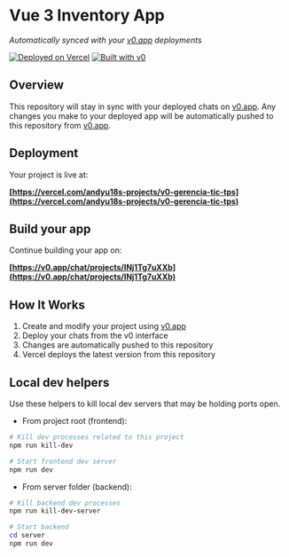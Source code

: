 # Vue 3 Inventory App

*Automatically synced with your [v0.app](https://v0.app) deployments*

[![Deployed on Vercel](https://img.shields.io/badge/Deployed%20on-Vercel-black?style=for-the-badge&logo=vercel)](https://vercel.com/andyu18s-projects/v0-gerencia-tic-tps)
[![Built with v0](https://img.shields.io/badge/Built%20with-v0.app-black?style=for-the-badge)](https://v0.app/chat/projects/INj1Tg7uXXb)

## Overview

This repository will stay in sync with your deployed chats on [v0.app](https://v0.app).
Any changes you make to your deployed app will be automatically pushed to this repository from [v0.app](https://v0.app).

## Deployment

Your project is live at:

**[https://vercel.com/andyu18s-projects/v0-gerencia-tic-tps](https://vercel.com/andyu18s-projects/v0-gerencia-tic-tps)**

## Build your app

Continue building your app on:

**[https://v0.app/chat/projects/INj1Tg7uXXb](https://v0.app/chat/projects/INj1Tg7uXXb)**

## How It Works

1. Create and modify your project using [v0.app](https://v0.app)
2. Deploy your chats from the v0 interface
3. Changes are automatically pushed to this repository
4. Vercel deploys the latest version from this repository

## Local dev helpers

Use these helpers to kill local dev servers that may be holding ports open.

- From project root (frontend):

```powershell
# Kill dev processes related to this project
npm run kill-dev

# Start frontend dev server
npm run dev
```

- From server folder (backend):

```powershell
# Kill backend dev processes
npm run kill-dev-server

# Start backend
cd server
npm run dev
```